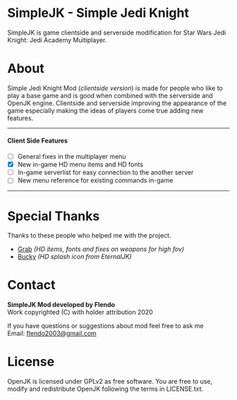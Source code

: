 # SimpleJK - Simple Jedi Knight

SimpleJK is game clientside and serverside modification for Star Wars Jedi Knight: Jedi Academy Multiplayer. 

# About

Simple Jedi Knight Mod (_clientside version_) is made for people who like to play a base game and is good when combined with the serverside and OpenJK engine. Clientside and serverside improving the appearance of the game especially making the ideas of players come true adding new features.

---

#### Client Side Features

- [ ] General fixes in the multiplayer menu
- [x] New in-game HD menu items and HD fonts 
- [ ] In-game serverlist for easy connection to the another server 
- [ ] New menu reference for existing commands in-game

---

# Special Thanks

Thanks to these people who helped me with the project.

- [Grab](https://github.com/Grab11) _(HD items, fonts and fixes on weapons for high fov)_
- [Bucky](https://github.com/Bucky21659) _(HD splash icon from EternalJK)_

# Contact

**SimpleJK Mod developed by Flendo**                         
Work copyrighted (C) with holder attribution 2020

If you have questions or suggestions about mod feel free to ask me       
Email: flendo2003@gmail.com

# License

OpenJK is licensed under GPLv2 as free software. You are free to use, modify and redistribute OpenJK following the terms in LICENSE.txt.
